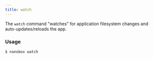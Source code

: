 ```yaml
---
title: watch
---
```


The `watch` command "watches" for application filesystem changes and auto-updates/reloads the app.

### Usage
```shell
$ nanobox watch
```